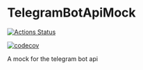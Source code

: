# TelegramBotApiMock
[![Actions Status](https://github.com/Chase22/TelegramBotApiMock/workflows/TelegramBotApiMock/badge.svg?label=Build%20Status)](https://github.com/Chase22/TelegramBotApiMock/actions)

[![codecov](https://codecov.io/gh/Chase22/TelegramBotApiMock/branch/master/graph/badge.svg)](https://codecov.io/gh/Chase22/TelegramBotApiMock)



A mock for the telegram bot api
